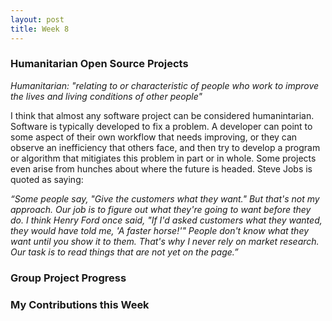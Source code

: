 ```yaml
---
layout: post
title: Week 8
---
```


### Humanitarian Open Source Projects
*Humanitarian: "relating to or characteristic of people who work to improve the lives and living conditions of other people"*

I think that almost any software project can be considered humanintarian. Software is typically developed to fix a problem. A developer can point to some aspect of their own workflow that needs improving, or they can observe an inefficiency that others face, and then try to develop a program or algorithm that mitigiates this problem in part or in whole. Some projects even arise from hunches about where the future is headed. Steve Jobs is quoted as saying:

*“Some people say, "Give the customers what they want." But that's not my approach. Our job is to figure out what they're going to want before they do. I think Henry Ford once said, "If I'd asked customers what they wanted, they would have told me, 'A faster horse!'" People don't know what they want until you show it to them. That's why I never rely on market research. Our task is to read things that are not yet on the page.”*


### Group Project Progress




### My Contributions this Week
